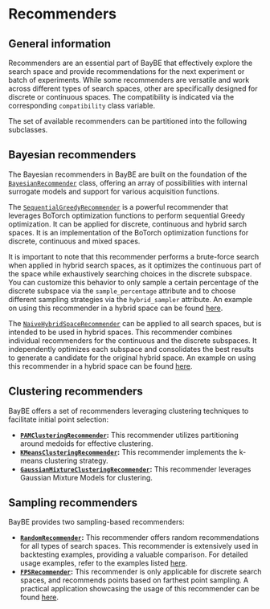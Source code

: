 # Recommenders

## General information

Recommenders are an essential part of BayBE that effectively explore the search space and provide recommendations for the next experiment or batch of experiments. While some recommenders are versatile and work across different types of search spaces, other are specifically designed for discrete or continuous spaces. The compatibility is indicated via the corresponding ``compatibility`` class variable.

The set of available recommenders can be partitioned into the following subclasses.

## Bayesian recommenders

The Bayesian recommenders in BayBE are built on the foundation of the [`BayesianRecommender`](baybe.recommenders.pure.bayesian.base.BayesianRecommender) class, offering an array of possibilities with internal surrogate models and support for various acquisition functions.

The [`SequentialGreedyRecommender`](baybe.recommenders.pure.bayesian.sequential_greedy.SequentialGreedyRecommender) is a powerful recommender that leverages BoTorch optimization functions to perform sequential Greedy optimization. It can be applied for discrete, continuous and hybrid sarch spaces. It is an implementation of the BoTorch optimization functions for discrete, continuous and mixed spaces. 

It is important to note that this recommender performs a brute-force search when applied in hybrid search spaces, as it optimizes the continuous part of the space while exhaustively searching choices in the discrete subspace. You can customize this behavior to only sample a certain percentage of the discrete subspace via the ``sample_percentage`` attribute and to choose different sampling strategies via the ``hybrid_sampler`` attribute. An example on using this recommender in a hybrid space can be found [here](./../../examples/Backtesting/hybrid).

The [`NaiveHybridSpaceRecommender`](baybe.recommenders.naive.NaiveHybridSpaceRecommender) can be applied to all search spaces, but is intended to be used in hybrid spaces. This recommender combines individual recommenders for the continuous and the discrete subspaces. It independently optimizes each subspace and consolidates the best results to generate a candidate for the original hybrid space. An example on using this recommender in a hybrid space can be found [here](./../../examples/Backtesting/hybrid).

## Clustering recommenders

BayBE offers a set of recommenders leveraging clustering techniques to facilitate initial point selection:
* **[`PAMClusteringRecommender`](baybe.recommenders.pure.nonpredictive.clustering.PAMClusteringRecommender):** This recommender utilizes partitioning around medoids for effective clustering.
* **[`KMeansClusteringRecommender`](baybe.recommenders.pure.nonpredictive.clustering.KMeansClusteringRecommender):** This recommender implements the k-means clustering strategy.
* **[`GaussianMixtureClusteringRecommender`](baybe.recommenders.pure.nonpredictive.clustering.GaussianMixtureClusteringRecommender):** This recommender leverages Gaussian Mixture Models for clustering.

## Sampling recommenders

BayBE provides two sampling-based recommenders:

* **[`RandomRecommender`](baybe.recommenders.pure.nonpredictive.sampling.RandomRecommender):** This recommender offers random recommendations for all types of search spaces. This recommender is extensively used in backtesting examples, providing a valuable comparison. For detailed usage examples, refer to the examples listed [here](./../../examples/Backtesting/Backtesting).
* **[`FPSRecommender`](baybe.recommenders.pure.nonpredictive.sampling.FPSRecommender):** This recommender is only applicable for discrete search spaces, and recommends points based on farthest point sampling. A practical application showcasing the usage of this recommender can be found [here](./../../examples/Custom_Surrogates/surrogate_params).
